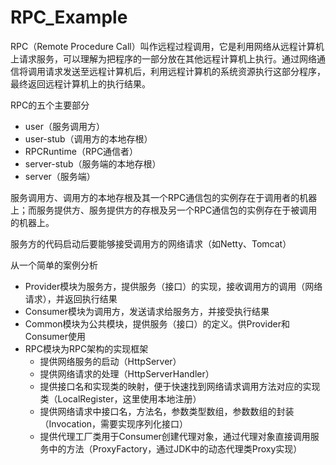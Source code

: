 # RPC_Example

RPC（Remote Procedure Call）叫作远程过程调用，它是利用网络从远程计算机上请求服务，可以理解为把程序的一部分放在其他远程计算机上执行。通过网络通信将调用请求发送至远程计算机后，利用远程计算机的系统资源执行这部分程序，最终返回远程计算机上的执行结果。

RPC的五个主要部分

- user（服务调用方）
- user-stub（调用方的本地存根）
- RPCRuntime（RPC通信者）
- server-stub（服务端的本地存根）
- server（服务端）

服务调用方、调用方的本地存根及其一个RPC通信包的实例存在于调用者的机器上；而服务提供方、服务提供方的存根及另一个RPC通信包的实例存在于被调用的机器上。



服务方的代码启动后要能够接受调用方的网络请求（如Netty、Tomcat）

从一个简单的案例分析

- Provider模块为服务方，提供服务（接口）的实现，接收调用方的调用（网络请求），并返回执行结果
- Consumer模块为调用方，发送请求给服务方，并接受执行结果
- Common模块为公共模块，提供服务（接口）的定义。供Provider和Consumer使用
- RPC模块为RPC架构的实现框架
    - 提供网络服务的启动（HttpServer）
    - 提供网络请求的处理（HttpServerHandler）
    - 提供接口名和实现类的映射，便于快速找到网络请求调用方法对应的实现类（LocalRegister，这里使用本地注册）
    - 提供网络请求中接口名，方法名，参数类型数组，参数数组的封装（Invocation，需要实现序列化接口）
    - 提供代理工厂类用于Consumer创建代理对象，通过代理对象直接调用服务中的方法（ProxyFactory，通过JDK中的动态代理类Proxy实现）